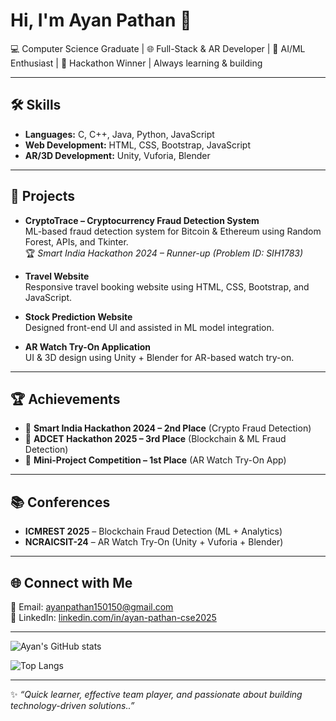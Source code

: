 # Hi, I'm Ayan Pathan 👋

💻 Computer Science Graduate | 🌐 Full-Stack & AR Developer | 🤖 AI/ML Enthusiast | 🚀 Hackathon Winner | Always learning & building  

---

## 🛠 Skills
- **Languages:** C, C++, Java, Python, JavaScript  
- **Web Development:** HTML, CSS, Bootstrap, JavaScript  
- **AR/3D Development:** Unity, Vuforia, Blender  

---

## 📂 Projects
- **CryptoTrace – Cryptocurrency Fraud Detection System**  
  ML-based fraud detection system for Bitcoin & Ethereum using Random Forest, APIs, and Tkinter.  
  🏆 *Smart India Hackathon 2024 – Runner-up (Problem ID: SIH1783)*  

- **Travel Website**  
  Responsive travel booking website using HTML, CSS, Bootstrap, and JavaScript.  

- **Stock Prediction Website**  
  Designed front-end UI and assisted in ML model integration.  

- **AR Watch Try-On Application**  
  UI & 3D design using Unity + Blender for AR-based watch try-on.  

---

## 🏆 Achievements
- 🥈 **Smart India Hackathon 2024 – 2nd Place** (Crypto Fraud Detection)  
- 🥉 **ADCET Hackathon 2025 – 3rd Place** (Blockchain & ML Fraud Detection)  
- 🥇 **Mini-Project Competition – 1st Place** (AR Watch Try-On App)  

---

## 📚 Conferences
- **ICMREST 2025** – Blockchain Fraud Detection (ML + Analytics)  
- **NCRAICSIT-24** – AR Watch Try-On (Unity + Vuforia + Blender)  

---

## 🌐 Connect with Me
📧 Email: [ayanpathan150150@gmail.com](mailto:ayanpathan150150@gmail.com)  
🔗 LinkedIn: [linkedin.com/in/ayan-pathan-cse2025](https://www.linkedin.com/in/ayan-pathan-cse2025)  

---

![Ayan's GitHub stats](https://github-readme-stats.vercel.app/api?username=ayanpathan150150&show_icons=true&theme=radical)  

![Top Langs](https://github-readme-stats.vercel.app/api/top-langs/?username=ayanpathan150150&layout=compact&theme=radical)  

---

✨ *“Quick learner, effective team player, and passionate about building technology-driven solutions..”*
